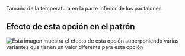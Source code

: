 Tamaño de la temperatura en la parte inferior de los pantalones

## Efecto de esta opción en el patrón

![Esta imagen muestra el efecto de esta opción superponiendo varias variantes que tienen un valor diferente para esta opción](waralee_hemwidth_sample.svg "Efecto de esta opción en el patrón")
